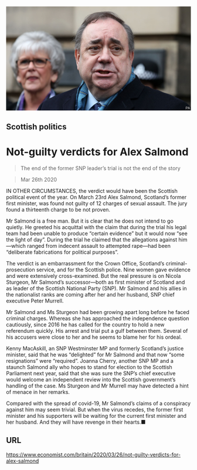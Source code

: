 ![](./images/20200328_BRP503.jpg)

## Scottish politics

# Not-guilty verdicts for Alex Salmond

> The end of the former SNP leader’s trial is not the end of the story

> Mar 26th 2020

IN OTHER CIRCUMSTANCES, the verdict would have been the Scottish political event of the year. On March 23rd Alex Salmond, Scotland’s former first minister, was found not guilty of 12 charges of sexual assault. The jury found a thirteenth charge to be not proven.

Mr Salmond is a free man. But it is clear that he does not intend to go quietly. He greeted his acquittal with the claim that during the trial his legal team had been unable to produce “certain evidence” but it would now “see the light of day”. During the trial he claimed that the allegations against him—which ranged from indecent assault to attempted rape—had been “deliberate fabrications for political purposes”.

The verdict is an embarrassment for the Crown Office, Scotland’s criminal-prosecution service, and for the Scottish police. Nine women gave evidence and were extensively cross-examined. But the real pressure is on Nicola Sturgeon, Mr Salmond’s successor—both as first minister of Scotland and as leader of the Scottish National Party (SNP). Mr Salmond and his allies in the nationalist ranks are coming after her and her husband, SNP chief executive Peter Murrell.

Mr Salmond and Ms Sturgeon had been growing apart long before he faced criminal charges. Whereas she has approached the independence question cautiously, since 2016 he has called for the country to hold a new referendum quickly. His arrest and trial put a gulf between them. Several of his accusers were close to her and he seems to blame her for his ordeal.

Kenny MacAskill, an SNP Westminster MP and formerly Scotland’s justice minister, said that he was “delighted” for Mr Salmond and that now “some resignations” were “required”. Joanna Cherry, another SNP MP and a staunch Salmond ally who hopes to stand for election to the Scottish Parliament next year, said that she was sure the SNP’s chief executive would welcome an independent review into the Scottish government’s handling of the case. Ms Sturgeon and Mr Murrell may have detected a hint of menace in her remarks.

Compared with the spread of covid-19, Mr Salmond’s claims of a conspiracy against him may seem trivial. But when the virus recedes, the former first minister and his supporters will be waiting for the current first minister and her husband. And they will have revenge in their hearts.■

## URL

https://www.economist.com/britain/2020/03/26/not-guilty-verdicts-for-alex-salmond
